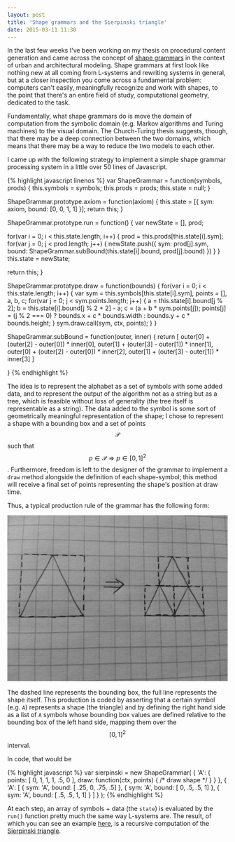 ```yaml
---
layout: post
title: 'Shape grammars and the Sierpinski triangle'
date: 2015-03-11 11:30
---
```


In the last few weeks I've been working on my thesis on procedural content
generation and came across the concept of [shape grammars](http://en.wikipedia.org/wiki/Shape_grammar)
in the context of urban and architectural modeling. Shape grammars at first
look like nothing new at all coming from L-systems and rewriting systems in
general, but at a closer inspection you come across a fundamental problem:
computers can't easily, meaningfully recognize and work with shapes, to the
point that there's an entire field of study, computational geometry, dedicated
to the task.

Fundamentally, what shape grammars do is move the domain of computation from
the symbolic domain (e.g. Markov algorithms and Turing machines) to the visual
domain. The Church-Turing thesis suggests, though, that there may be a deep
connection between the two domains, which means that there may be a way to
reduce the two models to each other.

I came up with the following strategy to implement a simple shape grammar
processing system in a little over 50 lines of Javascript.

{% highlight javascript linenos %}
var ShapeGrammar = function(symbols, prods) {
  this.symbols = symbols;
  this.prods = prods;
  this.state = null;
}

ShapeGrammar.prototype.axiom = function(axiom) {
  this.state = [{
    sym:   axiom,
    bound: [0, 0, 1, 1]
  }];
  return this;
}

ShapeGrammar.prototype.run = function() {
  var newState = [], prod;

  for(var i = 0; i < this.state.length; i++) {
    prod = this.prods[this.state[i].sym];
    for(var j = 0; j < prod.length; j++) {
      newState.push({
        sym: prod[j].sym,
        bound: ShapeGrammar.subBound(this.state[i].bound, prod[j].bound)
      })
    }
  }
  this.state = newState;

  return this;
}

ShapeGrammar.prototype.draw = function(bounds) {
  for(var i = 0; i < this.state.length; i++) {
    var sym    = this.symbols[this.state[i].sym],
        points = [], a, b, c;
    for(var j = 0; j < sym.points.length; j++) {
      a = this.state[i].bound[j % 2];
      b = this.state[i].bound[j % 2 + 2] - a;
      c = (a + b * sym.points[j]);
      points[j] = (j % 2 === 0) ? 
        bounds.x + c * bounds.width
        :
        bounds.y + c * bounds.height;
    }
    sym.draw.call(sym, ctx, points);
  }
}

ShapeGrammar.subBound = function(outer, inner) {
  return [
    outer[0] + (outer[2] - outer[0]) * inner[0],
    outer[1] + (outer[3] - outer[1]) * inner[1],
    outer[0] + (outer[2] - outer[0]) * inner[2],
    outer[1] + (outer[3] - outer[1]) * inner[3]
  ]

}
{% endhighlight %}

The idea is to represent the alphabet as a set of symbols with some added data,
and to represent the output of the algorithm not as a string but as a tree,
which is feasible without loss of generality (the tree itself is representable
as a string). The data added to the symbol is some sort of geometrically
meaningful representation of the shape; I chose to represent a shape with a
bounding box and a set of points $$ \mathcal{P} $$ such that
$$ p \in \mathcal{P} \Rightarrow p \in \left[0, 1\right]^2$$. Furthermore,
freedom is left to the designer of the grammar to implement a `draw` method
alongside the definition of each shape-symbol; this method will receive a final
set of points representing the shape's position at draw time.

Thus, a typical production rule of the grammar has the following form:

![Production](/data/2015-03-11/sierp.jpg)

The dashed line represents the bounding box, the full line represents the shape
itself. This production is coded by asserting that a certain symbol (e.g. `A`)
represents a shape (the triangle) and by defining the right hand side as a list
of `A` symbols whose bounding box values are defined relative to the bounding
box of the left hand side, mapping them over the $$ \left[0,1\right]^2 $$
interval.

In code, that would be

{% highlight javascript %}
var sierpinski = new ShapeGrammar(
  {
    'A': {
      points: [ 0, 1, 1, 1, .5, 0 ],
      draw: function(ctx, points) { /* draw shape */ }
    }
  },
  {
    'A': [
      { sym: 'A', bound: [ .25,   0, .75,  .5] },
      { sym: 'A', bound: [   0,  .5,  .5,   1] },
      { sym: 'A', bound: [  .5,  .5,   1,   1] }
    ]
  }
);
{% endhighlight %}

At each step, an array of symbols + data (the `state`) is evaluated by the
`run()` function pretty much the same way L-systems are. The result, of which
you can see an example [here](/thesis/source/10-sierpinski), is a recursive
computation of the [Sierpinski triangle](http://en.wikipedia.org/wiki/Sierpinski_triangle).
